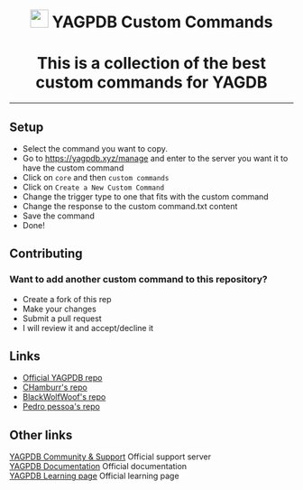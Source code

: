 #

<h1 align="center"><img src="https://yagpdb.xyz/static/img/logo_y.png" height=32px width=32px></img>&nbspYAGPDB Custom Commands</h1>


### <h1 align="center">This is a collection of the best custom commands for YAGDB</h1>

---

## Setup

- Select the command you want to copy.
- Go to https://yagpdb.xyz/manage and enter to the server you want it to have the custom command
- Click on `core` and then `custom commands`
- Click on `Create a New Custom Command`
- Change the trigger type to one that fits with the custom command
- Change the response to the custom command.txt content
- Save the command
- Done!

## Contributing

### Want to add another custom command to this repository?

- Create a fork of this rep
- Make your changes
- Submit a pull request
- I will review it and accept/decline it

## Links

- [Official YAGPDB repo](https://github.com/yagpdb-cc/yagpdb-cc)
- [CHamburr's repo](https://github.com/chamburr/yagpdb-cc)
- [BlackWolfWoof's repo](https://github.com/BlackWolfWoof/yagpdb-cc)
- [Pedro pessoa's repo](https://github.com/Pedro-Pessoa/yagpdb-cc)

## Other links

[YAGPDB Community & Support](https://discord.gg/4uY54rw) Official support server  
[YAGPDB Documentation](https://docs.yagpdb.xyz/reference/templates) Official documentation  
[YAGPDB Learning page](https://learn.yagpdb.xyz/) Official learning page  
